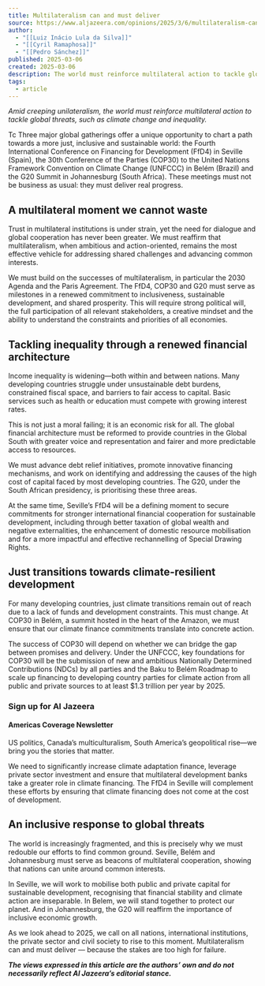 ```yaml
---
title: Multilateralism can and must deliver
source: https://www.aljazeera.com/opinions/2025/3/6/multilateralism-can-and-must-deliver
author:
  - "[[Luiz Inácio Lula da Silva]]"
  - "[[Cyril Ramaphosa]]"
  - "[[Pedro Sánchez]]"
published: 2025-03-06
created: 2025-03-06
description: The world must reinforce multilateral action to tackle global threats, such as climate change and inequality.
tags:
  - article
---
```

*Amid creeping unilateralism, the world must reinforce multilateral action to tackle global threats, such as climate change and inequality.*

Tc
Three major global gatherings offer a unique opportunity to chart a path towards a more just, inclusive and sustainable world: the Fourth International Conference on Financing for Development (FfD4) in Seville (Spain), the 30th Conference of the Parties (COP30) to the United Nations Framework Convention on Climate Change (UNFCCC) in Belém (Brazil) and the G20 Summit in Johannesburg (South Africa). These meetings must not be business as usual: they must deliver real progress.

## A multilateral moment we cannot waste

Trust in multilateral institutions is under strain, yet the need for dialogue and global cooperation has never been greater. We must reaffirm that multilateralism, when ambitious and action-oriented, remains the most effective vehicle for addressing shared challenges and advancing common interests.

We must build on the successes of multilateralism, in particular the 2030 Agenda and the Paris Agreement. The FfD4, COP30 and G20 must serve as milestones in a renewed commitment to inclusiveness, sustainable development, and shared prosperity. This will require strong political will, the full participation of all relevant stakeholders, a creative mindset and the ability to understand the constraints and priorities of all economies.

## Tackling inequality through a renewed financial architecture

Income inequality is widening—both within and between nations. Many developing countries struggle under unsustainable debt burdens, constrained fiscal space, and barriers to fair access to capital. Basic services such as health or education must compete with growing interest rates.

This is not just a moral failing; it is an economic risk for all. The global financial architecture must be reformed to provide countries in the Global South with greater voice and representation and fairer and more predictable access to resources.

We must advance debt relief initiatives, promote innovative financing mechanisms, and work on identifying and addressing the causes of the high cost of capital faced by most developing countries. The G20, under the South African presidency, is prioritising these three areas.

At the same time, Seville’s FfD4 will be a defining moment to secure commitments for stronger international financial cooperation for sustainable development, including through better taxation of global wealth and negative externalities, the enhancement of domestic resource mobilisation and for a more impactful and effective rechannelling of Special Drawing Rights.

## Just transitions towards climate-resilient development

For many developing countries, just climate transitions remain out of reach due to a lack of funds and development constraints. This must change. At COP30 in Belém, a summit hosted in the heart of the Amazon, we must ensure that our climate finance commitments translate into concrete action.

The success of COP30 will depend on whether we can bridge the gap between promises and delivery. Under the UNFCCC, key foundations for COP30 will be the submission of new and ambitious Nationally Determined Contributions (NDCs) by all parties and the Baku to Belém Roadmap to scale up financing to developing country parties for climate action from all public and private sources to at least $1.3 trillion per year by 2025.

### Sign up for Al Jazeera

#### Americas Coverage Newsletter

US politics, Canada’s multiculturalism, South America’s geopolitical rise—we bring you the stories that matter.

We need to significantly increase climate adaptation finance, leverage private sector investment and ensure that multilateral development banks take a greater role in climate financing. The FfD4 in Seville will complement these efforts by ensuring that climate financing does not come at the cost of development.

## An inclusive response to global threats

The world is increasingly fragmented, and this is precisely why we must redouble our efforts to find common ground. Seville, Belém and Johannesburg must serve as beacons of multilateral cooperation, showing that nations can unite around common interests.

In Seville, we will work to mobilise both public and private capital for sustainable development, recognising that financial stability and climate action are inseparable. In Belem, we will stand together to protect our planet. And in Johannesburg, the G20 will reaffirm the importance of inclusive economic growth.

As we look ahead to 2025, we call on all nations, international institutions, the private sector and civil society to rise to this moment. Multilateralism can and must deliver — because the stakes are too high for failure.

***The views expressed in this article are the authors’ own and do not necessarily reflect Al Jazeera’s editorial stance.***